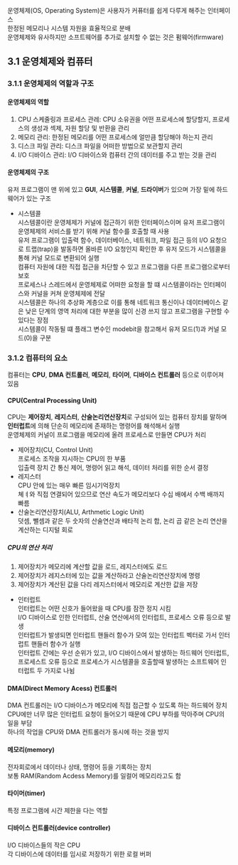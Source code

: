 운영체제(OS, Operating System)은 사용자가 커퓨터를 쉽게 다루게 해주는 인터페이스  
한정된 메모리나 시스템 자원을 효율적으로 분배  
운영체제와 유사하지만 소프트웨어를 추가로 설치할 수 없는 것은 펌웨어(firmware)  

## 3.1 운영체제와 컴퓨터  
### 3.1.1 운영체제의 역할과 구조  
#### 운영체제의 역할  
1. CPU 스케줄링과 프로세스 관레: CPU 소유권을 어떤 프로세스에 할당할지, 프로세스의 생성과 섹제, 자원 할당 및 반환을 관리  
2. 메모리 관리: 한정된 메모리를 어떤 프로세스에 얼만큼 할당해야 하는지 관리  
3. 디스크 파일 관리: 디스크 파일을 어떠한 방법으로 보관할지 관리  
4. I/O 디바이스 관리: I/O 디바이스와 컴퓨터 간의 데이터를 주고 받는 것을 관리  

#### 운영체제의 구조  
유저 프로그램이 맨 위에 있고 **GUI**, **시스템콜**, **커널**, **드라이버**가 있으며 가장 밑에 하드웨어가 있는 구조  
* 시스템콜  
시스템콜이란 운영체제가 커널에 접근하기 위한 인터페이스이며 유저 프로그램이 운영체제의 서비스를 받기 위해 커널 함수를 호출할 때 사용  
유저 프로그램이 입출력 함수, 데이터베이스, 네트워크, 파일 접근 등의 I/O 요청으로 트랩(trap)을 발동하면 올바른 I/O 요청인지 확인한 후 유저 모드가 시스템콜을 통해 커널 모드로 변환되어 실행  
컴퓨터 자원에 대한 직접 접근을 차단할 수 있고 프로그램을 다른 프로그램으로부터 보호  
프로세스나 스레드에서 운영체제로 어떠한 요청을 할 떄 시스템콜이라는 인터페이스와 커널을 커쳐 운영체제에 전달  
시스템콜은 하나의 추상화 계층으로 이를 통해 네트워크 통신이나 데이터베이스 같은 낮은 단계의 영역 처리에 대한 부분을 많이 신경 쓰지 않고 프로그램을 구현할 수 있다는 장점  
시스템콜이 작동될 떄 플래그 변수인 modebit을 참고해서 유저 모드(1)과 커널 모드(0)을 구분  

### 3.1.2 컴퓨터의 요소  
컴퓨터는 **CPU**, **DMA 컨트롤러**, **메모리**, **타이머**, **디바이스 컨트롤러** 등으로 이루어져 있음  

#### CPU(Central Processing Unit)  
CPU는 **제어장치**, **레지스터**, **산술논리연산장치**로 구성되어 있는 컴퓨터 장치를 말하며 **인터럽트**에 의해 단순히 메모리에 존재하는 명령어를 해석해서 실행  
운영체제의 커널이 프로그램을 메모리에 올려 프로세스로 만들면 CPU가 처리  
* 제어장치(CU, Control Unit)  
프로세스 조작을 지시하는 CPU의 한 부품  
입출력 장치 간 통신 제어, 명령어 읽고 해석, 데이터 처리를 위한 순서 결정  
* 레지스터  
CPU 안에 있는 매우 빠른 임시기억장치  
쳬ㅕ와 직접 연결되어 있으므로 연산 속도가 메모리보다 수십 배에서 수백 배까지 빠름  
* 산술논리연산장치(ALU, Arthmetic Logic Unit)  
덧셈, 뺄셈과 같은 두 숫자의 산술연산과 배타적 논리 합, 논리 곱 같은 논리 연산을 계산하는 디지털 회로  

##### CPU의 연산 처리  
1. 제어장치가 메모리에 계산할 값을 로드, 레지스터에도 로드  
2. 제어장치가 레지스터에 있는 값을 계산하라고 산술논리연산장치에 명령  
3. 제어장치가 계산된 값을 다리 레지스터에서 메모리로 계산한 값을 저장  

* 인터럽트  
인터럽트는 어떤 신호가 들어왔을 때 CPU를 잠깐 정지 시킴  
I/O 디바이스로 인한 인터럽트, 산술 연산에서의 인터럽트, 프로세스 오류 등으로 발생  
인터럽트가 발생되면 인터럽트 핸들러 함수가 모여 있는 인터럽트 벡터로 가서 인터럽트 핸들러 함수가 실행  
인터럽트 간에는 우선 순위가 있고, I/O 디바이스에서 발생하는 하드웨어 인터럽트, 프로세스트 오류 등으로 프로세스가 시스템콜을 호출할때 발생하는 소프트웨어 인터럽트 두 가지로 나뉨  

#### DMA(Direct Memory Acess) 컨트롤러  
DMA 컨트롤러는 I/O 디바이스가 메모리에 직접 접근할 수 있도록 하는 하드웨어 장치  
CPU에만 너무 많은 인터럽트 요청이 들어오기 때문에 CPU 부하를 막아주며 CPU의 일을 부담  
하나의 작업을 CPU와 DMA 컨트롤러가 동시에 하는 것을 방지  

#### 메모리(memory)  
전자회로에서 데이터나 상태, 명령어 등을 기록하는 장치  
보통 RAM(Random Acdess Memory)를 일컬어 메모리라고도 함  

#### 타이머(timer)  
특정 프로그램에 시간 제한을 다는 역할  

#### 디바이스 컨트롤러(device controller)  
I/O 디바이스들의 작은 CPU  
각 디바이스에 데이터를 임시로 저장하기 위한 로컬 버퍼  
